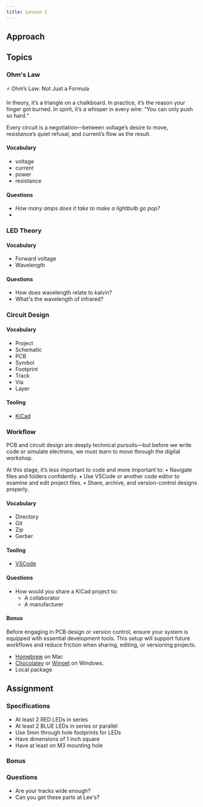 ```yaml
---
title: Lesson 1
---
```

## Approach

## Topics

### Ohm's Law

⚡ Ohm’s Law: Not Just a Formula

In theory, it’s a triangle on a chalkboard.
In practice, it’s the reason your finger got burned.
In spirit, it’s a whisper in every wire: “You can only push so hard.”

Every circuit is a negotiation—between voltage’s desire to move, resistance’s quiet refusal, and current’s flow as the result.

#### Vocabulary
- voltage
- current
- power
- resistance

#### Questions

- *How many amps does it take to make a lightbulb go pop?*
- 

### LED Theory

#### Vocabulary
- Forward voltage
- Wavelength

#### Questions

- How does wavelength relate to kalvin?
- What's the wavelength of infrared?

### Circuit Design

#### Vocabulary
- Project
- Schematic
- PCB
- Symbol
- Footprint
- Track
- Via
- Layer

#### Tooling

- [KiCad]()
 

### Workflow

PCB and circuit design are deeply technical pursuits—but before we write code or simulate electrons, we must learn to move through the digital workshop.

At this stage, it’s less important to code and more important to:
	•	Navigate files and folders confidently.
	•	Use VSCode or another code editor to examine and edit project files.
	•	Share, archive, and version-control designs properly.

#### Vocabulary

- Directory
- Git
- Zip
- Gerber

#### Tooling

- [VSCode]() 

#### Questions

- How would you share a KiCad project to:
  - A collaborator
  - A manufacturer

#### Bonus

Before engaging in PCB design or version control, ensure your system is equipped with essential development tools. This setup will support future workflows and reduce friction when sharing, editing, or versioning projects.



- [Homebrew]() on Mac
- [Chocolatey]() or [Winget]() on Windows.
- Local package 


## Assignment

### Specifications

- At least 2 RED LEDs in series
- At least 2 BLUE LEDs in series or parallel
- Use 5mm through hole footprints for LEDs
- Have dimensions of 1 inch square
- Have at least on M3 mounting hole

### Bonus

### Questions

- Are your tracks wide enough?
- Can you get these parts at Lee's?